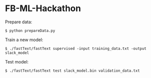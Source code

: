 # FB-ML-Hackathon

Prepare data:

`$ python prepareData.py`

Train a new model:

`$ ./fastText/fastText supervised -input training_data.txt -output slack_model`

Test model:

`$ ./fastText/fastText test slack_model.bin validation_data.txt`
